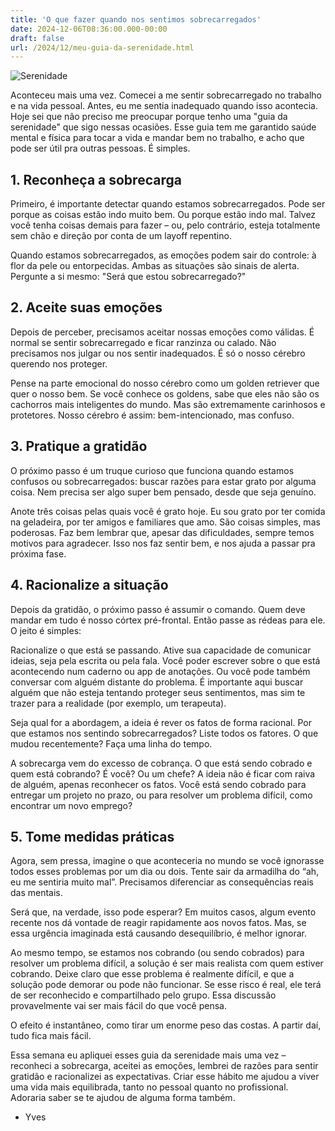 ```yaml
---
title: 'O que fazer quando nos sentimos sobrecarregados'
date: 2024-12-06T08:36:00.000-00:00
draft: false
url: /2024/12/meu-guia-da-serenidade.html
---
```


![Serenidade](/images/serenidade.png)

Aconteceu mais uma vez. Comecei a me sentir sobrecarregado no trabalho e na vida pessoal. Antes, eu me sentia inadequado quando isso acontecia. Hoje sei que não preciso me preocupar porque tenho uma "guia da serenidade" que sigo nessas ocasiões. Esse guia tem me garantido saúde mental e física para tocar a vida e mandar bem no trabalho, e acho que pode ser útil pra outras pessoas. É simples.

## 1. Reconheça a sobrecarga
Primeiro, é importante detectar quando estamos sobrecarregados. Pode ser porque as coisas estão indo muito bem. Ou porque estão indo mal. Talvez você tenha coisas demais para fazer – ou, pelo contrário, esteja totalmente sem chão e direção por conta de um layoff repentino.

Quando estamos sobrecarregados, as emoções podem sair do controle: à flor da pele ou entorpecidas. Ambas as situações são sinais de alerta. Pergunte a si mesmo: "Será que estou sobrecarregado?"

## 2. Aceite suas emoções
Depois de perceber, precisamos aceitar nossas emoções como válidas. É normal se sentir sobrecarregado e ficar ranzinza ou calado. Não precisamos nos julgar ou nos sentir inadequados. É só o nosso cérebro querendo nos proteger.

Pense na parte emocional do nosso cérebro como um golden retriever que quer o nosso bem. Se você conhece os goldens, sabe que eles não são os cachorros mais inteligentes do mundo. Mas são extremamente carinhosos e protetores. Nosso cérebro é assim: bem-intencionado, mas confuso.

## 3. Pratique a gratidão
O próximo passo é um truque curioso que funciona quando estamos confusos ou sobrecarregados: buscar razões para estar grato por alguma coisa. Nem precisa ser algo super bem pensado, desde que seja genuíno.

Anote três coisas pelas quais você é grato hoje. Eu sou grato por ter comida na geladeira, por ter amigos e familiares que amo. São coisas simples, mas poderosas. Faz bem lembrar que, apesar das dificuldades, sempre temos motivos para agradecer. Isso nos faz sentir bem, e nos ajuda a passar pra próxima fase.

## 4. Racionalize a situação
Depois da gratidão, o próximo passo é assumir o comando. Quem deve mandar em tudo é nosso córtex pré-frontal. Então passe as rédeas para ele. O jeito é simples:

Racionalize o que está se passando. Ative sua capacidade de comunicar ideias, seja pela escrita ou pela fala. Você poder escrever sobre o que está acontecendo num caderno ou app de anotações. Ou você pode também conversar com alguém distante do problema. É importante aqui buscar alguém que não esteja tentando proteger seus sentimentos, mas sim te trazer para a realidade (por exemplo, um terapeuta).

Seja qual for a abordagem, a ideia é rever os fatos de forma racional. Por que estamos nos sentindo sobrecarregados? Liste todos os fatores. O que mudou recentemente? Faça uma linha do tempo.

A sobrecarga vem do excesso de cobrança. O que está sendo cobrado e quem está cobrando? É você? Ou um chefe? A ideia não é ficar com raiva de alguém, apenas reconhecer os fatos. Você está sendo cobrado para entregar um projeto no prazo, ou para resolver um problema difícil, como encontrar um novo emprego?

## 5. Tome medidas práticas
Agora, sem pressa, imagine o que aconteceria no mundo se você ignorasse todos esses problemas por um dia ou dois. Tente sair da armadilha do “ah, eu me sentiria muito mal”. Precisamos diferenciar as consequências reais das mentais.

Será que, na verdade, isso pode esperar? Em muitos casos, algum evento recente nos dá vontade de reagir rapidamente aos novos fatos. Mas, se essa urgência imaginada está causando desequilíbrio, é melhor ignorar.

Ao mesmo tempo, se estamos nos cobrando (ou sendo cobrados) para resolver um problema difícil, a solução é ser mais realista com quem estiver cobrando. Deixe claro que esse problema é realmente difícil, e que a solução pode demorar ou pode não funcionar. Se esse risco é real, ele terá de ser reconhecido e compartilhado pelo grupo. Essa discussão provavelmente vai ser mais fácil do que você pensa.

O efeito é instantâneo, como tirar um enorme peso das costas. A partir daí, tudo fica mais fácil.

Essa semana eu apliquei esses guia da serenidade mais uma vez – reconheci a sobrecarga, aceitei as emoções, lembrei de razões para sentir gratidão e racionalizei as expectativas. Criar esse hábito me ajudou a viver uma vida mais equilibrada, tanto no pessoal quanto no profissional. Adoraria saber se te ajudou de alguma forma também.

- Yves
